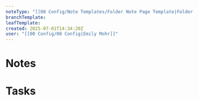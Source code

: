 ```yaml
---
noteType: "[[00 Config/Note Templates/Folder Note Page Template|Folder Note]]"
branchTemplate:
leafTemplate:
created: 2025-07-01T14:34:20Z
user: "[[00 Config/00 Config|Emily Mohr]]"
---
```

# Notes
# Tasks
